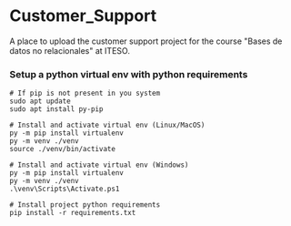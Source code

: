 # Customer_Support
A place to upload the customer support project for the course "Bases de datos no relacionales" at ITESO.

### Setup a python virtual env with python requirements
```
# If pip is not present in you system
sudo apt update
sudo apt install py-pip

# Install and activate virtual env (Linux/MacOS)
py -m pip install virtualenv
py -m venv ./venv
source ./venv/bin/activate

# Install and activate virtual env (Windows)
py -m pip install virtualenv
py -m venv ./venv
.\venv\Scripts\Activate.ps1

# Install project python requirements
pip install -r requirements.txt
```
